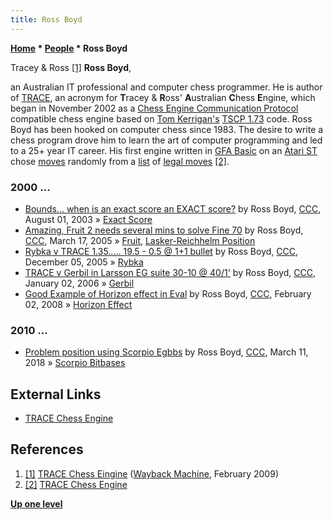 ```yaml
---
title: Ross Boyd
---
```

**[Home](Home "Home") \* [People](People "People") \* Ross Boyd**



 [](http://web.archive.org/web/20090221115308/http://members.optusnet.com.au/~john.boyd/) Tracey & Ross <a id="cite-note-1" href="#cite-ref-1">[1]</a> 
**Ross Boyd**,  

an Australian IT professional and computer chess programmer. He is author of [TRACE](TRACE "TRACE"), an acronym for **T**racey & **R**oss' **A**ustralian **C**hess **E**ngine, 
which began in November 2002 as a [Chess Engine Communication Protocol](Chess_Engine_Communication_Protocol "Chess Engine Communication Protocol") compatible chess engine based on [Tom Kerrigan's](Tom_Kerrigan "Tom Kerrigan") [TSCP 1.73](TSCP "TSCP") code. 
Ross Boyd has been hooked on computer chess since 1983. The desire to write a chess program drove him to learn the art of computer programming and led to a 25+ year IT career.
His first engine written in [GFA Basic](Basic#GFA_BASIC "Basic") on an [Atari ST](Atari_ST "Atari ST") chose [moves](Moves "Moves") randomly from a [list](Move_List "Move List") of [legal moves](Legal_Move "Legal Move") <a id="cite-note-2" href="#cite-ref-2">[2]</a>.



### 2000 ...


* [Bounds... when is an exact score an EXACT score?](https://www.stmintz.com/ccc/index.php?id=309279) by Ross Boyd, [CCC](CCC "CCC"), August 01, 2003 » [Exact Score](Exact_Score "Exact Score")
* [Amazing, Fruit 2 needs several mins to solve Fine 70](https://www.stmintz.com/ccc/index.php?id=417129) by Ross Boyd, [CCC](CCC "CCC"), March 17, 2005 » [Fruit](Fruit "Fruit"), [Lasker-Reichhelm Position](Lasker-Reichhelm_Position "Lasker-Reichhelm Position")
* [Rybka v TRACE 1.35..... 19.5 - 0.5 @ 1+1 bullet](https://www.stmintz.com/ccc/index.php?id=467043) by Ross Boyd, [CCC](CCC "CCC"), December 05, 2005 » [Rybka](Rybka "Rybka")
* [TRACE v Gerbil in Larsson EG suite 30-10 @ 40/1'](https://www.stmintz.com/ccc/index.php?id=476168) by Ross Boyd, [CCC](CCC "CCC"), January 02, 2006 » [Gerbil](Gerbil "Gerbil")
* [Good Example of Horizon effect in Eval](http://www.talkchess.com/forum/viewtopic.php?t=19374) by Ross Boyd, [CCC](CCC "CCC"), February 02, 2008 » [Horizon Effect](Horizon_Effect "Horizon Effect")


### 2010 ...


* [Problem position using Scorpio Egbbs](http://www.talkchess.com/forum/viewtopic.php?t=66804) by Ross Boyd, [CCC](CCC "CCC"), March 11, 2018 » [Scorpio Bitbases](Scorpio_Bitbases "Scorpio Bitbases")


## External Links


* [TRACE Chess Engine](http://members.optusnet.com.au/%7Ejohn.boyd/)


## References


1. <a id="cite-ref-1" href="#cite-note-1">[1]</a> [TRACE Chess Eingine](http://web.archive.org/web/20090221115308/http://members.optusnet.com.au/~john.boyd/) ([Wayback Machine](https://en.wikipedia.org/wiki/Wayback_Machine), February 2009)
2. <a id="cite-ref-2" href="#cite-note-2">[2]</a> [TRACE Chess Engine](http://members.optusnet.com.au/%7Ejohn.boyd/)

**[Up one level](People "People")**







 
